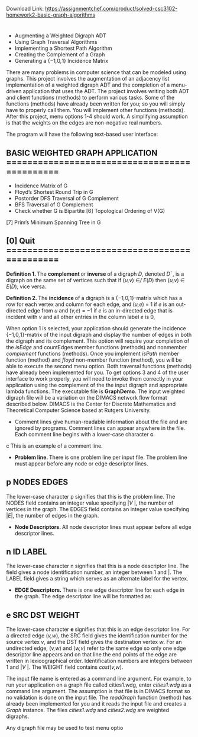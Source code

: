 Download Link: https://assignmentchef.com/product/solved-csc3102-homework2-basic-graph-algorithms
<br>
<h1></h1>

<ul>

 <li>Augmenting a Weighted Digraph ADT</li>

 <li>Using Graph Traversal Algorithms</li>

 <li>Implementing a Shortest Path Algorithm</li>

 <li>Creating the Complement of a Graph</li>

 <li>Generating a {−1<em>,</em>0<em>,</em>1} Incidence Matrix</li>

</ul>

There are many problems in computer science that can be modeled using graphs. This project involves the augmentation of an adjacency list implementation of a weighted digraph ADT and the completion of a menu-driven application that uses the ADT. The project involves writing both ADT and client functions (methods) to perform various tasks. Some of the functions (methods) have already been written for you; so you will simply have to properly call them. You will implement other functions (methods). After this project, menu options 1-4 should work. A simplifying assumption is that the weights on the edges are non-negative real numbers.

The program will have the following text-based user interface:

<h2>BASIC WEIGHTED GRAPH APPLICATION =============================================</h2>

<ul>

 <li>Incidence Matrix of G</li>

 <li>Floyd’s Shortest Round Trip in G</li>

 <li>Postorder DFS Traversal of G Complement</li>

 <li>BFS Traversal of G Complement</li>

 <li>Check whether G is Bipartite [6] Topological Ordering of V(G)</li>

</ul>

[7] Prim’s Minimum Spanning Tree in G

<h2>[0] Quit =============================================</h2>

<strong>Definition 1. </strong>The <strong>complement </strong>or <strong>inverse </strong>of a digraph <em>D</em>, denoted <em>D</em>¯, is a digraph on the same set of vertices such that if (<em>u,v</em>) ∈<em>/ E</em>(<em>D</em>) then (<em>u,v</em>) ∈ <em>E</em>(<em>D</em>), vice versa.

<strong>Definition 2. </strong>The <strong>incidence </strong>of a digraph is a {−1<em>,</em>0<em>,</em>1}-matrix which has a row for each vertex and column for each edge, and (<em>u,e</em>) = 1 if <em>e </em>is an out-directed edge from <em>u </em>and (<em>v,e</em>) = −1 if <em>e </em>is an in-directed edge that is incident with <em>v </em>and all other entries in the column label <em>e </em>is 0,

When option 1 is selected, your application should generate the incidence {−1<em>,</em>0<em>,</em>1}-matrix of the input digraph and display the number of edges in both the digraph and its complement. This option will require your completion of the <em>isEdge </em>and countEdges member functions (methods) and nonmember <em>complement </em>functions (methods). Once you implement <em>isPath </em>member function (method) and <em>floyd </em>non-member function (method), you will be able to execute the second menu option. Both traversal functions (methods) have already been implemented for you. To get options 3 and 4 of the user interface to work properly, you will need to invoke them correctly in your application using the complement of the the input digraph and appropriate lambda functions. The executable file is <strong>GraphDemo</strong>. The input weighted digraph file will be a variation on the DIMACS network flow format described below. DIMACS is the Center for Discrete Mathematics and Theoretical Computer Science based at Rutgers University.

<ul>

 <li>Comment lines give human-readable information about the file and are ignored by programs. Comment lines can appear anywhere in the file. Each comment line begins with a lower-case character <strong>c</strong>.</li>

</ul>

c This is an example of a comment line.

<ul>

 <li><strong>Problem line. </strong>There is one problem line per input file. The problem line must appear before any node or edge descriptor lines.</li>

</ul>

<h2>p NODES EDGES</h2>

The lower-case character p signifies that this is the problem line. The NODES field contains an integer value specifying |<em>V </em>|, the number of vertices in the graph. The EDGES field contains an integer value specifying |<em>E</em>|, the number of edges in the graph.

<ul>

 <li><strong>Node Descriptors. </strong>All node descriptor lines must appear before all edge descriptor lines.</li>

</ul>

<h2>n ID LABEL</h2>

The lower-case character n signifies that this is a node descriptor line. The field gives a node identification number, an integer between 1 and |. The LABEL field gives a string which serves as an alternate label for the vertex.

<ul>

 <li><strong>EDGE Descriptors. </strong>There is one edge descriptor line for each edge in the graph. The edge descriptor line will be formatted as:</li>

</ul>

<h2>e SRC DST WEIGHT</h2>

The lower-case character <strong>e </strong>signifies that this is an edge descriptor line. For a directed edge (<em>v,w</em>), the SRC field gives the identification number for the source vertex <em>v</em>, and the DST field gives the destination vertex <em>w</em>. For an undirected edge, (<em>v,w</em>) and (<em>w,v</em>) refer to the same edge so only one edge descriptor line appears and on that line the end points of the edge are written in lexicographical order. Identification numbers are integers between 1 and |<em>V </em>|. The WEIGHT field contains <em>cost</em>(<em>v,w</em>).

The input file name is entered as a command line argument. For example, to run your application on a graph file called cities1.wdg, enter <em>cities1.wdg </em>as a command line argument. The assumption is that file is in DIMACS format so no validation is done on the input file. The <em>readGraph </em>function (method) has already been implemented for you and it reads the input file and creates a <em>Graph </em>instance. The files <em>cities1.wdg </em>and <em>cities2.wdg </em>are weighted digraphs.

Any digraph file may be used to test menu optio